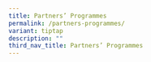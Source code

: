 ```yaml
---
title: Partners’ Programmes
permalink: /partners-programmes/
variant: tiptap
description: ""
third_nav_title: Partners’ Programmes
---
```


